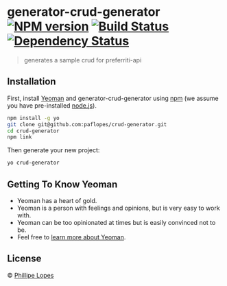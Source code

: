 # generator-crud-generator [![NPM version][npm-image]][npm-url] [![Build Status][travis-image]][travis-url] [![Dependency Status][daviddm-image]][daviddm-url]

> generates a sample crud for preferriti-api

## Installation

First, install [Yeoman](http://yeoman.io) and generator-crud-generator using [npm](https://www.npmjs.com/) (we assume you have pre-installed [node.js](https://nodejs.org/)).

```bash
npm install -g yo
git clone git@github.com:paflopes/crud-generator.git
cd crud-generator
npm link
```

Then generate your new project:

```bash
yo crud-generator
```

## Getting To Know Yeoman

- Yeoman has a heart of gold.
- Yeoman is a person with feelings and opinions, but is very easy to work with.
- Yeoman can be too opinionated at times but is easily convinced not to be.
- Feel free to [learn more about Yeoman](http://yeoman.io/).

## License

© [Phillipe Lopes]()

[daviddm-image]: https://david-dm.org/paflopes/generator-crud-generator.svg?theme=shields.io
[daviddm-url]: https://david-dm.org/paflopes/generator-crud-generator
[npm-image]: https://badge.fury.io/js/generator-crud-generator.svg
[npm-url]: https://npmjs.org/package/generator-crud-generator
[travis-image]: https://travis-ci.org/paflopes/generator-crud-generator.svg?branch=master
[travis-url]: https://travis-ci.org/paflopes/generator-crud-generator
